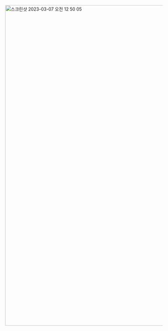 
<img width="1024" alt="스크린샷 2023-03-07 오전 12 50 05" src="https://user-images.githubusercontent.com/85427533/223161003-1e095533-8853-4a2e-abbc-0837aa41d474.png">
